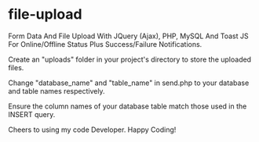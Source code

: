 # file-upload
Form Data And File Upload With JQuery (Ajax), PHP, MySQL And Toast JS For Online/Offline Status Plus Success/Failure Notifications.

Create an "uploads" folder in your project's directory to store the uploaded files.

Change "database_name" and "table_name" in send.php to your database and table names respectively.

Ensure the column names of your database table match those used in the INSERT query.

Cheers to using my code Developer. Happy Coding!
